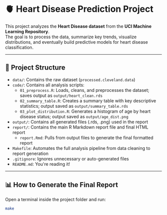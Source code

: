 # 🫀 Heart Disease Prediction Project

This project analyzes the **Heart Disease dataset** from the **UCI Machine Learning Repository**.  
The goal is to process the data, summarize key trends, visualize distributions, and eventually build predictive models for heart disease classification.

---

## 📁 Project Structure

- `data/`: Contains the raw dataset (`processed.cleveland.data`)
- `code/`: Contains all analysis scripts:
  - `01_preprocess.R`: Loads, cleans, and preprocesses the dataset; saves output as `output/heart_clean.rds`
  - `02_summary_table.R`: Creates a summary table with key descriptive statistics; output saved as `output/summary_table.rds`
  - `03_plot_distribution.R`: Generates a histogram of age by heart disease status; output saved as `output/age_dist.png`
- `output/`: Contains all generated files (.rds, .png) used in the report
- `report/`: Contains the main R Markdown report file and final HTML report
  - `report.Rmd`: Pulls from output files to generate the final formatted report
- `Makefile`: Automates the full analysis pipeline from data cleaning to report generation
- `.gitignore`: Ignores unnecessary or auto-generated files
- `README.md`: You're reading it!

---

## 📊 How to Generate the Final Report

Open a terminal inside the project folder and run:

```bash
make

